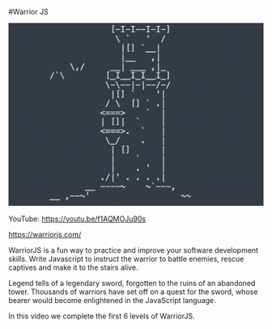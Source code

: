 #Warrior JS

![alt text](warrior_cover.png)

YouTube: https://youtu.be/f1AQMOJu90s

https://warriorjs.com/

WarriorJS is a fun way to practice and improve your software development skills. Write Javascript to instruct the warrior to battle enemies, rescue captives and make it to the stairs alive.

Legend tells of a legendary sword, forgotten to the ruins of an abandoned tower. Thousands of warriors have set off on a quest for the sword, whose bearer would become enlightened in the JavaScript language.

In this video we complete the first 6 levels of WarriorJS.

